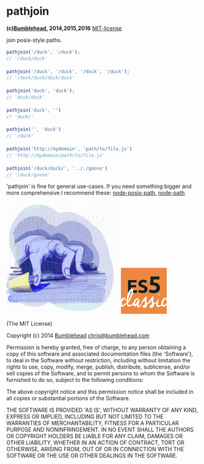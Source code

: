 pathjoin
========
**(c)[Bumblehead][0], 2014,2015,2016** [MIT-license](#license)

join posix-style paths.

```javascript
pathjoin('/duck', '/duck');
// '/duck/duck'

pathjoin('/duck', '/duck', '/duck', '/duck');
// '/duck/duck/duck/duck'

pathjoin('duck', 'duck');
// 'duck/duck'

pathjoin('duck', '')
// 'duck/'

pathjoin('', 'duck')
// '/duck'

pathjoin('http://mydomain', 'path/to/file.js')
// 'http://mydomain/path/to/file.js'

pathjoin('/duck/duck/', '.././goose')
// '/duck/goose'
```

'pathjoin' is fine for general use-cases. If you need something bigger and more comprehensive I recommend these: [node-posix-path][1], [node-path][2].

[0]: http://www.bumblehead.com                            "bumblehead"
[1]: https://github.com/jden/node-path-posix "node-posix-path"
[2]: https://github.com/jinder/path "node-path"
[7]: https://raw.githubusercontent.com/iambumblehead/es5classic/master/es5classic_120x120.png

![scrounge](https://github.com/iambumblehead/scroungejs/raw/master/img/hand.png)[![es5 classic][7]][7] 

(The MIT License)

Copyright (c) 2014 [Bumblehead][0] <chris@bumblehead.com>

Permission is hereby granted, free of charge, to any person obtaining a copy of this software and associated documentation files (the 'Software'), to deal in the Software without restriction, including without limitation the rights to use, copy, modify, merge, publish, distribute, sublicense, and/or sell copies of the Software, and to permit persons to whom the Software is furnished to do so, subject to the following conditions:

The above copyright notice and this permission notice shall be included in all copies or substantial portions of the Software.

THE SOFTWARE IS PROVIDED 'AS IS', WITHOUT WARRANTY OF ANY KIND, EXPRESS OR IMPLIED, INCLUDING BUT NOT LIMITED TO THE WARRANTIES OF MERCHANTABILITY, FITNESS FOR A PARTICULAR PURPOSE AND NONINFRINGEMENT. IN NO EVENT SHALL THE AUTHORS OR COPYRIGHT HOLDERS BE LIABLE FOR ANY CLAIM, DAMAGES OR OTHER LIABILITY, WHETHER IN AN ACTION OF CONTRACT, TORT OR OTHERWISE, ARISING FROM, OUT OF OR IN CONNECTION WITH THE SOFTWARE OR THE USE OR OTHER DEALINGS IN THE SOFTWARE.
